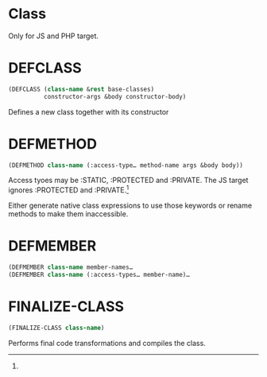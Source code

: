 # Class

Only for JS and PHP target.

# DEFCLASS

~~~lisp
(DEFCLASS (class-name &rest base-classes)
          constructor-args &body constructor-body)
~~~

Defines a new class together with its constructor

# DEFMETHOD

~~~lisp
(DEFMETHOD class-name (:access-type… method-name args &body body))
~~~

Access tyoes may be :STATIC, :PROTECTED and :PRIVATE.  The JS target ignores
:PROTECTED and :PRIVATE.[^js-protected-private]

[^js-protected-private]:
  Either generate native class expressions to use those keywords or rename
  methods to make them inaccessible.

# DEFMEMBER

~~~lisp
(DEFMEMBER class-name member-names…
(DEFMEMBER class-name (:access-types… member-name)…
~~~

# FINALIZE-CLASS

~~~lisp
(FINALIZE-CLASS class-name)
~~~

Performs final code transformations and compiles the class.
